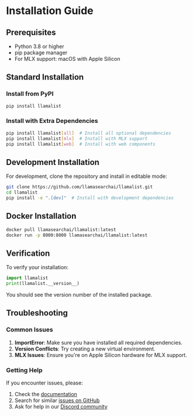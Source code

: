 # Installation Guide

## Prerequisites

- Python 3.8 or higher
- pip package manager
- For MLX support: macOS with Apple Silicon

## Standard Installation

### Install from PyPI

```bash
pip install llamalist
```

### Install with Extra Dependencies

```bash
pip install llamalist[all]  # Install all optional dependencies
pip install llamalist[mlx]  # Install with MLX support
pip install llamalist[web]  # Install with web components
```

## Development Installation

For development, clone the repository and install in editable mode:

```bash
git clone https://github.com/llamasearchai/llamalist.git
cd llamalist
pip install -e ".[dev]"  # Install with development dependencies
```

## Docker Installation

```bash
docker pull llamasearchai/llamalist:latest
docker run -p 8000:8000 llamasearchai/llamalist:latest
```

## Verification

To verify your installation:

```python
import llamalist
print(llamalist.__version__)
```

You should see the version number of the installed package.

## Troubleshooting

### Common Issues

1. **ImportError**: Make sure you have installed all required dependencies.
2. **Version Conflicts**: Try creating a new virtual environment.
3. **MLX Issues**: Ensure you're on Apple Silicon hardware for MLX support.

### Getting Help

If you encounter issues, please:

1. Check the [documentation](https://llamasearchai.github.io/llamalist/)
2. Search for similar [issues on GitHub](https://github.com/llamasearchai/llamalist/issues)
3. Ask for help in our [Discord community](https://discord.gg/llamasearch)
